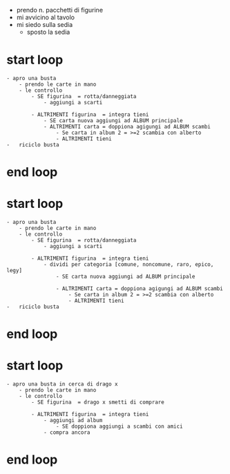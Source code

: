 - prendo n. pacchetti di figurine
- mi avvicino al tavolo
- mi siedo sulla sedia
    - sposto la sedia

# start loop    
    - apro una busta
        - prendo le carte in mano
        - le controllo
            - SE figurina  = rotta/danneggiata 
                - aggiungi a scarti

            - ALTRIMENTI figurina  = integra tieni
                - SE carta nuova aggiungi ad ALBUM principale
                - ALTRIMENTI carta = doppiona agigungi ad ALBUM scambi
                    - Se carta in album 2 = >=2 scambia con alberto
                    - ALTRIMENTI tieni
    -   riciclo busta
# end loop


# start loop    
    - apro una busta
        - prendo le carte in mano
        - le controllo
            - SE figurina  = rotta/danneggiata 
                - aggiungi a scarti

            - ALTRIMENTI figurina  = integra tieni
                - dividi per categoria [comune, noncomune, raro, epico, legy]
                    - SE carta nuova aggiungi ad ALBUM principale
                    
                    - ALTRIMENTI carta = doppiona agigungi ad ALBUM scambi
                        - Se carta in album 2 = >=2 scambia con alberto
                        - ALTRIMENTI tieni
    -   riciclo busta
# end loop

# start loop    
    - apro una busta in cerca di drago x
        - prendo le carte in mano
        - le controllo
            - SE figurina  = drago x smetti di comprare

            - ALTRIMENTI figurina  = integra tieni
                - aggiungi ad album
                    - SE doppiona aggiungi a scambi con amici
                - compra ancora
# end loop
